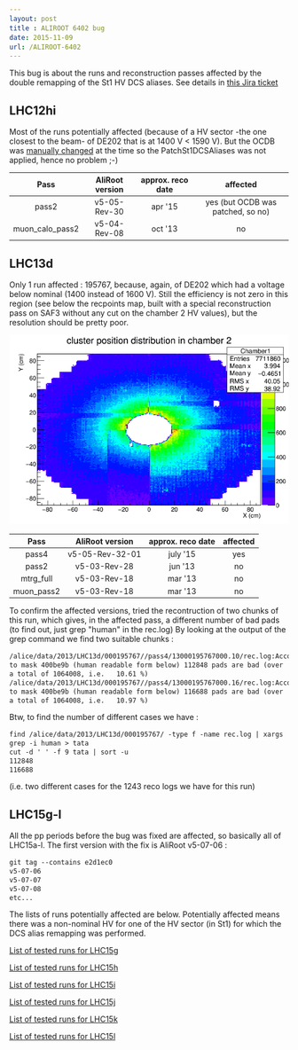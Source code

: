 ```yaml
---
layout: post
title : ALIROOT 6402 bug
date: 2015-11-09
url: /ALIROOT-6402
---
```


This bug is about the runs and reconstruction passes affected by the double remapping of the St1 HV DCS aliases. See details in [this Jira ticket](https://alice.its.cern.ch/jira/browse/ALIROOT-6402)

## LHC12hi

Most of the runs potentially affected (because of a HV sector -the one closest to the beam- of DE202 that is at 1400 V < 1590 V). But the OCDB was [manually changed](https://alice.its.cern.ch/jira/browse/ALIROOT-4805) at the time so the PatchSt1DCSAliases was not applied, hence no problem ;-)

| Pass | AliRoot version | approx. reco date | affected |
|:-----:|:------------------:|:--------------------:|:---------:|
| pass2 | v5-05-Rev-30 | apr '15 | yes (but OCDB was patched, so no) |
| muon_calo_pass2 | v5-04-Rev-08 | oct '13 | no |

## LHC13d

Only 1 run affected : 195767, because, again, of DE202 which had a voltage below nominal (1400 instead of 1600 V). Still the efficiency is not zero in this region (see below the recpoints map, built with a special reconstruction pass on SAF3 without any cut on the chamber 2 HV values), but the resolution should be pretty poor.

![rec point map of chamber 2 for run 195767](/images/ALIROOT-6402/cluster-pos-chamber2.png)

| Pass | AliRoot version | approx. reco date | affected |
|:-----:|:------------------:|:--------------------:|:---------:|
| pass4 | v5-05-Rev-32-01 | july '15 | yes |
| pass2 | v5-03-Rev-28 | jun '13 | no |
| mtrg_full | v5-03-Rev-18| mar '13 | no |
| muon_pass2 | v5-03-Rev-18| mar '13 | no |

To confirm the affected versions, tried the recontruction of two chunks of this run, which gives, in the affected pass, a different number of bad pads (to find out, just grep "human" in the rec.log)
By looking at the output of the grep command we find two suitable chunks :

	/alice/data/2013/LHC13d/000195767//pass4/13000195767000.10/rec.log:According to mask 400be9b (human readable form below) 112848 pads are bad (over a total of 1064008, i.e.   10.61 %)
	/alice/data/2013/LHC13d/000195767//pass4/13000195767000.16/rec.log:According to mask 400be9b (human readable form below) 116688 pads are bad (over a total of 1064008, i.e.   10.97 %)

Btw, to find the number of different cases we have :

	find /alice/data/2013/LHC13d/000195767/ -type f -name rec.log | xargs grep -i human > tata
	cut -d ' ' -f 9 tata | sort -u
	112848
	116688

(i.e. two different cases for the 1243 reco logs we have for this run)

## LHC15g-l

All the pp periods before the bug was fixed are affected, so basically all of LHC15a-l. The first version with the fix is AliRoot v5-07-06 :

	git tag --contains e2d1ec0
	v5-07-06
	v5-07-07
	v5-07-08
	etc...

The lists of runs potentially affected are below. Potentially affected means there was a non-nominal HV for one of the HV sector (in St1) for which the DCS alias remapping was performed.

[List of tested runs for LHC15g](/files/ALIROOT-6402/checkhv6402.lhc15g.txt)

[List of tested runs for LHC15h](/files/ALIROOT-6402/checkhv6402.lhc15h.txt)

[List of tested runs for LHC15i](/files/ALIROOT-6402/checkhv6402.lhc15i.txt)

[List of tested runs for LHC15j](/files/ALIROOT-6402/checkhv6402.lhc15j.txt)

[List of tested runs for LHC15k](/files/ALIROOT-6402/checkhv6402.lhc15k.txt)

[List of tested runs for LHC15l](/files/ALIROOT-6402/checkhv6402.lhc15l.txt)
